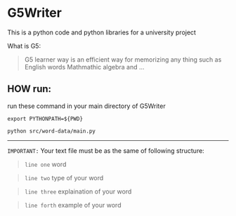 # G5Writer
This is a python code and python libraries for a university  project

What is G5:
>G5 learner way is an efficient way for memorizing any thing such as English words Mathmathic algebra and ...

## HOW run:
run these command in your main directory of G5Writer

```
export PYTHONPATH=${PWD}
```
        

```
python src/word-data/main.py
```
***

`IMPORTANT:`
Your text file must be as the same of following structure:
>`line one` word

>`line two` type of your word

>`line three` explaination of your word

>`line forth` example of your word
